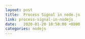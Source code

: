 ```yaml
---
layout: post
title:  Process Signal in node.js
link: process-signal-in-nodejs
date:   2020-01-20 10:50:00 +0800
categories: nodejs
---
```

